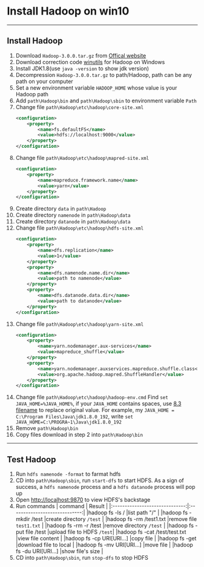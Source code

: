 # Install Hadoop on win10

---

## Install Hadoop
1. Download ```Hadoop-3.0.0.tar.gz``` from [Offical website][1]
2. Download correction code [winutils][2] for Hadoop on Windows
3. Install JDK1.8(use ```java -version``` to show jdk version)
4. Decompression ```Hadoop-3.0.0.tar.gz``` to path/Hadoop, path can be any path on your computer
5. Set a new environment variable ```HADOOP_HOME``` whose value is your Hadoop path
6. Add ```path\Hadoop\bin``` and ```path\Hadoop\sbin``` to environment variable ```Path```
7. Change file ```path\Hadoop\etc\hadoop\core-site.xml```
    ``` xml
    <configuration>
        <property>
            <name>fs.defaultFS</name>
            <value>hdfs://localhost:9000</value>
        </property>
    </configuration>
    ```
8. Change file ```path\Hadoop\etc\hadoop\mapred-site.xml```
    ``` xml
    <configuration>
        <property>
            <name>mapreduce.framework.name</name>
            <value>yarn</value>
        </property>
    </configuration>
    ```
9. Create directory ```data``` in ```path\Hadoop```
10. Create directory ```namenode``` in ```path\Hadoop\data```
11. Create directory ```datanode``` in ```path\Hadoop\data```
12. Change file ```path\Hadoop\etc\hadoop\hdfs-site.xml```
    ``` xml
    <configuration>
        <property>
            <name>dfs.replication</name>
            <value>1</value>
        </property>
        <property>
            <name>dfs.namenode.name.dir</name>
            <value>path to namenode</value>
        </property>
        <property>
            <name>dfs.datanode.data.dir</name>
            <value>path to datanode</value>
        </property>
    </configuration>
    ```
13. Change file ```path\Hadoop\etc\hadoop\yarn-site.xml```
    ``` xml
    <configuration>
        <property>
            <name>yarn.nodemanager.aux-services</name>
            <value>mapreduce_shuffle</value>
        </property>
        <property>
            <name>yarn.nodemanager.auxservices.mapreduce.shuffle.class</name>  
            <value>org.apache.hadoop.mapred.ShuffleHandler</value>
        </property>
    </configuration>
    ```
14. Change file ```path\Hadoop\etc\hadoop\hadoop-env.cmd```
    Find ```set JAVA_HOME=%JAVA_HOME%```, if your ```JAVA_HOME``` contains spaces, use [8.3 filename][3] to replace original value. For example, my ```JAVA_HOME = C:\Program Files\Java\jdk1.8.0_192```, write ```set JAVA_HOME=C:\PROGRA~1\Java\jdk1.8.0_192```
15. Remove ```path\Hadoop\bin```
16. Copy files download in step 2 into ```path\Hadoop\bin```

---

## Test Hadoop
1. Run ```hdfs namenode -format``` to farmat hdfs
2. CD into ```path\Hadoop\sbin```, run ```start-dfs``` to start HDFS. As a sign of success, a ```hdfs namenode``` process and a ```hdfs datanode``` process will pop up
3. Open [http://localhost:9870](http://localhost:9870) to view HDFS's backstage
4. Run commands
   | command                        | Result                        |
   |:------------------------------:|:-----------------------------:|
   |hadoop fs -ls /                 |list path "/"                  |
   |hadoop fs -mkdir /test          |create directory ```/test```   |
   |hadoop fs -rm /test1.txt        |remove file ```test1.txt```    |
   |hadoop fs -rm -r /test          |remove directory ```/test```   |
   |hadoop fs -put file /test       |upload file to HDFS ```/test```|
   |hadoop fs -cat /test/test.txt   |view file content              |
   |hadoop fs -cp URI[URI...] <dest>|copy file                      |
   |hadoop fs -get <src> <localdst> |download file to local         |
   |hadoop fs -mv URI[URI...] <dest>|move file                      |
   |hadoop fs -du URI[URI...]       |show file's size               |
5. CD into ```path\Hadoop\sbin```, run ```stop-dfs``` to stop HDFS

[1]: http://archive.apache.org/dist/hadoop/core/
[2]: https://github.com/steveloughran/winutils
[3]: https://en.wikipedia.org/wiki/8.3_filename